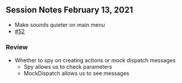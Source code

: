 ## Session Notes February 13, 2021

- Make sounds quieter on main menu
- [#52](https://github.com/tredfern/terminus/issues/52)



### Review
- Whether to spy on creating actions or mock dispatch messages
  - Spy allows us to check parameters
  - MockDispatch allows us to see messages